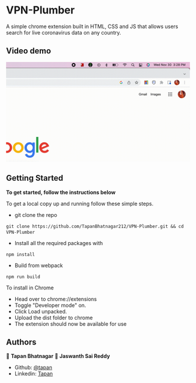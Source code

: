 # VPN-Plumber

A simple chrome extension built in HTML, CSS and JS that allows users search for live coronavirus data on any country.

## Video demo

![](./demo.gif)

## Getting Started

**To get started, follow the instructions below**

To get a local copy up and running follow these simple steps.

- git clone the repo

```
git clone https://github.com/TapanBhatnagar212/VPN-Plumber.git && cd VPN-Plumber
```

- Install all the required packages with

```
npm install
```

- Build from webpack

```
npm run build
```

To install in Chrome

- Head over to chrome://extensions
- Toggle "Developer mode" on.
- Click Load unpacked.
- Upload the dist folder to chrome
- The extension should now be available for use


## Authors

👤 **Tapan Bhatnagar**
👤 **Jaswanth Sai Reddy**

- Github: [@tapan](https://github.com/TapanBhatnagar212)
- Linkedin: [Tapan](https://www.linkedin.com/in/tapan212/)
